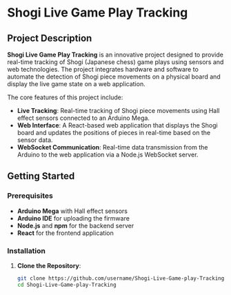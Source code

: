# Shogi Live Game Play Tracking

## Project Description

**Shogi Live Game Play Tracking** is an innovative project designed to provide real-time tracking of Shogi (Japanese chess) game plays using sensors and web technologies. The project integrates hardware and software to automate the detection of Shogi piece movements on a physical board and display the live game state on a web application.

The core features of this project include:
- **Live Tracking**: Real-time tracking of Shogi piece movements using Hall effect sensors connected to an Arduino Mega.
- **Web Interface**: A React-based web application that displays the Shogi board and updates the positions of pieces in real-time based on the sensor data.
- **WebSocket Communication**: Real-time data transmission from the Arduino to the web application via a Node.js WebSocket server.

## Getting Started

### Prerequisites

- **Arduino Mega** with Hall effect sensors
- **Arduino IDE** for uploading the firmware
- **Node.js** and **npm** for the backend server
- **React** for the frontend application

### Installation

1. **Clone the Repository**:

   ```bash
   git clone https://github.com/username/Shogi-Live-Game-play-Tracking.git
   cd Shogi-Live-Game-play-Tracking
